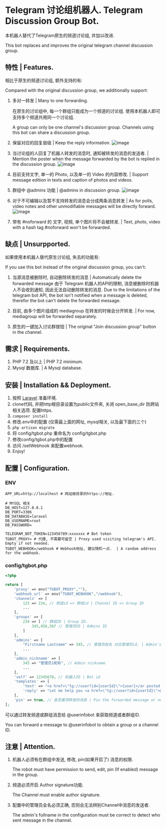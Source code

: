 # Telegram 讨论组机器人. Telegram Discussion Group Bot. 

本机器人替代了Telegram原生的频道讨论组, 并加以改进.

This bot replaces and improves the original telegram channel discussion group.

## 特性 | Features.
相比于原生的频道讨论组, 额外支持的有:

Compared with the original discussion group, we additionally support:

1. 多对一转发 | Many to one forwarding.

    在原生的讨论组中, 每一个群组只能成为一个频道的讨论组. 使用本机器人即可支持多个频道共用同一个讨论组.
    
    A group can only be one channel's discussion group. Channels using this bot can share a discussion group.

2. 保留对应的回复层级 | Keep the reply information.
    ![image](https://user-images.githubusercontent.com/37735580/73739555-693a4080-4781-11ea-9d3d-d99a2603ab9c.png)
    
3. 当讨论组的人回复了机器人转发的消息时, 通知被转发的消息的发送者. | Mention the poster when the message forwarded by the bot is replied in the discussion group.
    ![image](https://user-images.githubusercontent.com/37735580/73739639-9c7ccf80-4781-11ea-8fa3-766e92e0eb14.png)

4. 目前支持文字, 单一的 Photo, 以及单一的 Video 的内容修改. | Support message edition in texts and caption of photos and videos.

5. 群组中 @admins 功能 | @admins in discussion group.
    ![image](https://user-images.githubusercontent.com/37735580/73739706-b6b6ad80-4781-11ea-9987-f17c9d7f950e.png)

6. 对于不可编辑以及暂不支持转发的消息会分成两条消息转发 | As for polls, video notes and other unmodifiable messages will be directly forward.
    ![image](https://user-images.githubusercontent.com/37735580/73739781-d8179980-4781-11ea-8bef-be4767e3cd67.png)

7. 带有 #noforward 的 文字, 视频, 单个图片将不会被转发. | Text, photo, video with a hash tag #noforward won't be forwarded.

## 缺点 | Unsurpported.
如果使用本机器人替代原生讨论组, 失去的功能有:

If you use this bot instead of the original discussion group, you can't:

1. 当源消息被删除时, 自动删除转发的消息 | Automatically delete the forwarded message 
    由于 Telegram 机器人的API的限制, 消息被删除时机器人不会收到通知, 因此无法自动删除转发的消息.
    Due to the limitations of the telegram bot API, the bot isn't notified when a message is deleted, therefor the bot can't delete the forwarded message.

2. 目前, 由多个图片组成的 mediagroup 在转发的时候会分开转发. | For now, mediagroup will be forwarded separately.

3. 原生的一键加入讨论群按钮 | The original "Join discussion group" button in the channel.


## 需求 | Requirements.
1. PHP 7.2 及以上 | PHP 7.2 minimum.
2. Mysql 数据库. | A Mysql database.

## 安装 | Installation && Deployment.

1. 按照 [Laravel](//github.com/laravel/laravel) 准备环境.
2. clone代码, 并把http根目录设置为public文件夹, 关闭 open_base_dir 防跨站相关选项. 配置https.
3. `composer install`
4. 修改.env中的配置 (仅需最上面的网址, mysql相关, 以及最下面的三个)
5. `php artisan migrate`
6. 将 config/tgbot.php 重命名为 config/tgbot.php 
7. 修改config/tgbot.php中的配置
8. 访问 /setWebhook 来配置webhook.
9. Enjoy!

## 配置 | Configuration.

### ENV
```dotenv
APP_URL=http://localhost # 网站根目录的https://地址.

# MYSQL 相关
DB_HOST=127.0.0.1
DB_PORT=3306
DB_DATABASE=laravel
DB_USERNAME=root
DB_PASSWORD=

TELEGRAM_BOT_TOKEN=123456789:xxxxxxx # Bot token
TGBOT_PROXY= # 代理, 不需要可留空 | Proxy used visiting telegram's API. Empty if not needed.
TGBOT_WEBHOOK=/webhook # Webhook地址, 建议随机一点.  | A random address for the webhook.

```

### config/tgbot.php

```php
<?php

return [
    'proxy' => env("TGBOT_PROXY",""),
    'webhook_url' => env("TGBOT_WEBHOOK","/webhook"),
    'channels' => [
        123 => 234, // 频道id => 群组id | Channel ID => Group ID
        ...
    ],
    'groups' => [
        234 => [ // 群组ID | Group ID.
            345,456,567 // 管理员ID | Admins ID
        ]
    ],
    'admins' => [
        "Firstname Lastname" => 345, // 管理员姓名 对应管理员id. | Admin's fullname => admin ID.
        ...
    ],
    'admin_nickname' => [
        345 => "管理员1昵称", // Admin nickname
        ...
    ],
    'self' => 12345678, // 机器人ID | Bot id
    'templates' => [
        'text' => "<a href=\"tg://user?id={userId}\">{user}</a> posted at {channel}:\n{text}",
        'reply' => "Let me help you <a href=\"tg://user?id={userId}\">@{user}</a>.",
    ],
    'pin' => true, // 是否置顶转发的消息 | Pin the forwarded message or not
];
```

可以通过转发频道或群组消息给 @userinfobot 来获取频道或者群组ID.

You can forward a message to @userinfobot to obtain a group or a channel ID.


## 注意 | Attention.
1. 机器人必须有在群组中发送, 修改, pin(如果开启了) 消息的权限.

    The robot must have permission to send, edit, pin (If enabled) message in the group.
    
2. 频道必须开启 Author signature功能.

    The Channel must enable author signature.

3. 配置中的管理员全名必须正确, 否则会无法辨别Channel中消息的发送者.

    The admin's fullname in the configuration must be correct to detect who sent message in the channel.
